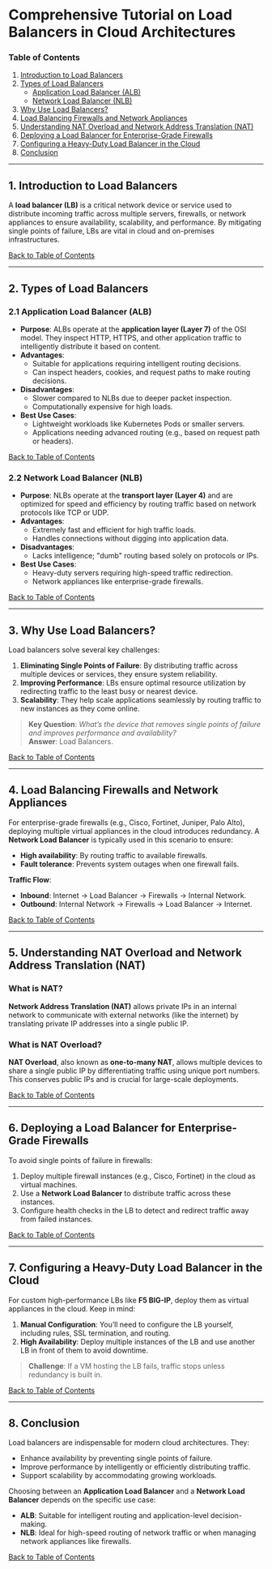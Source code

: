 # **Comprehensive Tutorial on Load Balancers in Cloud Architectures**

### **Table of Contents**
1. [Introduction to Load Balancers](#1-introduction-to-load-balancers)  
2. [Types of Load Balancers](#2-types-of-load-balancers)  
   - [Application Load Balancer (ALB)](#21-application-load-balancer-alb)  
   - [Network Load Balancer (NLB)](#22-network-load-balancer-nlb)  
3. [Why Use Load Balancers?](#3-why-use-load-balancers)  
4. [Load Balancing Firewalls and Network Appliances](#4-load-balancing-firewalls-and-network-appliances)  
5. [Understanding NAT Overload and Network Address Translation (NAT)](#5-understanding-nat-overload-and-network-address-translation-nat)  
6. [Deploying a Load Balancer for Enterprise-Grade Firewalls](#6-deploying-a-load-balancer-for-enterprise-grade-firewalls)  
7. [Configuring a Heavy-Duty Load Balancer in the Cloud](#7-configuring-a-heavy-duty-load-balancer-in-the-cloud)  
8. [Conclusion](#8-conclusion)

---

## **1. Introduction to Load Balancers**
A **load balancer (LB)** is a critical network device or service used to distribute incoming traffic across multiple servers, firewalls, or network appliances to ensure availability, scalability, and performance. By mitigating single points of failure, LBs are vital in cloud and on-premises infrastructures.

[Back to Table of Contents](#table-of-contents)

---

## **2. Types of Load Balancers**

### **2.1 Application Load Balancer (ALB)**
- **Purpose**: ALBs operate at the **application layer (Layer 7)** of the OSI model. They inspect HTTP, HTTPS, and other application traffic to intelligently distribute it based on content.
- **Advantages**:
  - Suitable for applications requiring intelligent routing decisions.
  - Can inspect headers, cookies, and request paths to make routing decisions.
- **Disadvantages**:
  - Slower compared to NLBs due to deeper packet inspection.
  - Computationally expensive for high loads.
- **Best Use Cases**:
  - Lightweight workloads like Kubernetes Pods or smaller servers.
  - Applications needing advanced routing (e.g., based on request path or headers).

[Back to Table of Contents](#table-of-contents)

### **2.2 Network Load Balancer (NLB)**
- **Purpose**: NLBs operate at the **transport layer (Layer 4)** and are optimized for speed and efficiency by routing traffic based on network protocols like TCP or UDP.
- **Advantages**:
  - Extremely fast and efficient for high traffic loads.
  - Handles connections without digging into application data.
- **Disadvantages**:
  - Lacks intelligence; "dumb" routing based solely on protocols or IPs.
- **Best Use Cases**:
  - Heavy-duty servers requiring high-speed traffic redirection.
  - Network appliances like enterprise-grade firewalls.

[Back to Table of Contents](#table-of-contents)

---

## **3. Why Use Load Balancers?**
Load balancers solve several key challenges:
1. **Eliminating Single Points of Failure**: By distributing traffic across multiple devices or services, they ensure system reliability.
2. **Improving Performance**: LBs ensure optimal resource utilization by redirecting traffic to the least busy or nearest device.
3. **Scalability**: They help scale applications seamlessly by routing traffic to new instances as they come online.

> **Key Question**: *What’s the device that removes single points of failure and improves performance and availability?*  
> **Answer**: Load Balancers.

[Back to Table of Contents](#table-of-contents)

---

## **4. Load Balancing Firewalls and Network Appliances**
For enterprise-grade firewalls (e.g., Cisco, Fortinet, Juniper, Palo Alto), deploying multiple virtual appliances in the cloud introduces redundancy. A **Network Load Balancer** is typically used in this scenario to ensure:
- **High availability**: By routing traffic to available firewalls.
- **Fault tolerance**: Prevents system outages when one firewall fails.

**Traffic Flow**:
- **Inbound**: Internet -> Load Balancer -> Firewalls -> Internal Network.
- **Outbound**: Internal Network -> Firewalls -> Load Balancer -> Internet.

[Back to Table of Contents](#table-of-contents)

---

## **5. Understanding NAT Overload and Network Address Translation (NAT)**

### **What is NAT?**
**Network Address Translation (NAT)** allows private IPs in an internal network to communicate with external networks (like the internet) by translating private IP addresses into a single public IP.

### **What is NAT Overload?**
**NAT Overload**, also known as **one-to-many NAT**, allows multiple devices to share a single public IP by differentiating traffic using unique port numbers. This conserves public IPs and is crucial for large-scale deployments.

[Back to Table of Contents](#table-of-contents)

---

## **6. Deploying a Load Balancer for Enterprise-Grade Firewalls**
To avoid single points of failure in firewalls:
1. Deploy multiple firewall instances (e.g., Cisco, Fortinet) in the cloud as virtual machines.
2. Use a **Network Load Balancer** to distribute traffic across these instances.
3. Configure health checks in the LB to detect and redirect traffic away from failed instances.

[Back to Table of Contents](#table-of-contents)

---

## **7. Configuring a Heavy-Duty Load Balancer in the Cloud**
For custom high-performance LBs like **F5 BIG-IP**, deploy them as virtual appliances in the cloud. Keep in mind:
1. **Manual Configuration**: You’ll need to configure the LB yourself, including rules, SSL termination, and routing.
2. **High Availability**: Deploy multiple instances of the LB and use another LB in front of them to avoid downtime.

> **Challenge**: If a VM hosting the LB fails, traffic stops unless redundancy is built in.

[Back to Table of Contents](#table-of-contents)

---

## **8. Conclusion**
Load balancers are indispensable for modern cloud architectures. They:
- Enhance availability by preventing single points of failure.
- Improve performance by intelligently or efficiently distributing traffic.
- Support scalability by accommodating growing workloads.

Choosing between an **Application Load Balancer** and a **Network Load Balancer** depends on the specific use case:
- **ALB**: Suitable for intelligent routing and application-level decision-making.
- **NLB**: Ideal for high-speed routing of network traffic or when managing network appliances like firewalls.

[Back to Table of Contents](#table-of-contents)  

